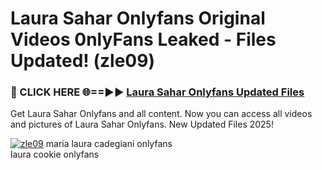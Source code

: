 # Laura Sahar Onlyfans Original Videos 0nlyFans Leaked - Files Updated! (zle09)

<h3>🔴 CLICK HERE 🌐==►► <a href="https://tinyurl.com/3hn5wdd3" rel="nofollow">Laura Sahar Onlyfans Updated Files</a></h3>

Get Laura Sahar Onlyfans and all content. Now you can access all videos and pictures of Laura Sahar Onlyfans. New Updated Files 2025!

[![zle09](https://i.imgur.com/4HnBqBT.gif)](https://tinyurl.com/3hn5wdd3)
maria laura cadegiani onlyfans<br>
laura cookie onlyfans